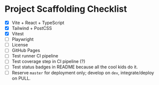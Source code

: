 # Project Scaffolding Checklist

- [X] Vite + React + TypeScript
- [X] Tailwind + PostCSS
- [X] Vitest
- [ ] Playwright
- [ ] License
- [ ] GitHub Pages
- [ ] Test runner CI pipeline
- [ ] Test coverage step in CI pipeline (?)
- [ ] Test status badges in README because all the cool kids do it.
- [ ] Reserve `master` for deployment only; develop on `dev`, integrate/deploy on PULL.